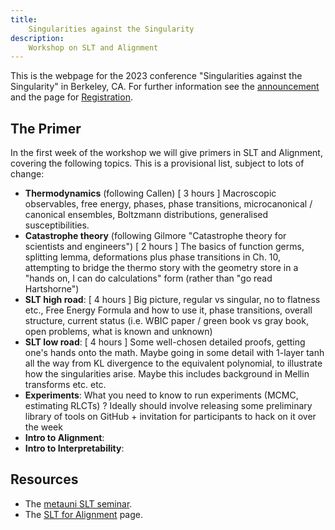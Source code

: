 ```yaml
---
title:
    Singularities against the Singularity
description:
    Workshop on SLT and Alignment
---
```


This is the webpage for the 2023 conference "Singularities against the Singularity" in Berkeley, CA. For further information see the [announcement](https://www.lesswrong.com/posts/HtxLbGvD7htCybLmZ/singularities-against-the-singularity-announcing-workshop-on) and the page for [Registration](https://docs.google.com/forms/d/e/1FAIpQLSfehQkokQeTd9KzRRhw9QsjNB25iOuTOrEeA-V93OW0zsUnlg/viewform?usp=sf_link).


## The Primer

In the first week of the workshop we will give primers in SLT and Alignment, covering the following topics. This is a provisional list, subject to lots of change:

- **Thermodynamics** (following Callen) [ 3 hours ] Macroscopic observables, free energy, phases, phase transitions, microcanonical / canonical ensembles, Boltzmann distributions, generalised susceptibilities.
- **Catastrophe theory** (following Gilmore "Catastrophe theory for scientists and engineers") [ 2 hours ] The basics of function germs, splitting lemma, deformations plus phase transitions in Ch. 10, attempting to bridge the thermo story with the geometry store in a "hands on, I can do calculations" form (rather than "go read Hartshorne")
- **SLT high road**: [ 4 hours ] Big picture, regular vs singular, no to flatness etc., Free Energy Formula and how to use it, phase transitions, overall structure, current status (i.e. WBIC paper / green book vs gray book, open problems, what is known and unknown)
- **SLT low road**: [ 4 hours ] Some well-chosen detailed proofs, getting one's hands onto the math. Maybe going in some detail with 1-layer tanh all the way from KL divergence to the equivalent polynomial, to illustrate how the singularities arise. Maybe this includes background in Mellin transforms etc. etc.
- **Experiments**: What you need to know to run experiments (MCMC, estimating RLCTs) ? Ideally should involve releasing some preliminary library of tools on GitHub + invitation for participants to hack on it over the week
- **Intro to Alignment**:
- **Intro to Interpretability**:

## Resources

* The [metauni SLT seminar](https://www.metauni.org/slt).
* The [SLT for Alignment](https://www.metauni.org/slt/align) page.
